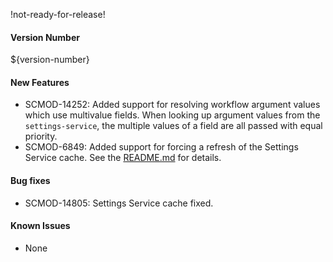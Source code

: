 !not-ready-for-release!

#### Version Number
${version-number}

#### New Features
- SCMOD-14252: Added support for resolving workflow argument values which use multivalue fields. When looking up argument values from the `settings-service`, the multiple values of a field are all passed with equal priority.
- SCMOD-6849: Added support for forcing a refresh of the Settings Service cache. See the [README.md](https://github.com/CAFDataProcessing/worker-workflow/tree/develop/worker-workflow-container#settingsServiceLastUpdateTimeMillis) for details.

#### Bug fixes
- SCMOD-14805: Settings Service cache fixed.

#### Known Issues
- None
